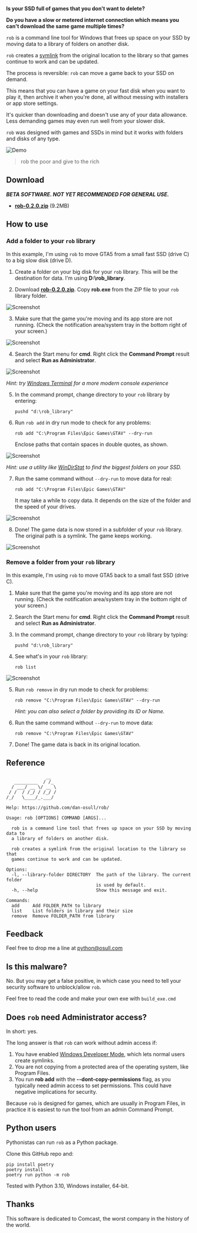 **Is your SSD full of games that you don't want to delete?**

**Do you have a slow or metered internet connection which means you can't download the same game multiple times?**

`rob` is a command line tool for Windows that frees up space on your SSD by moving data to a library of folders on another disk.

`rob` creates a [symlink](https://en.wikipedia.org/wiki/Symbolic_link) from the original location to the library so that games continue to work and can be updated.

The process is reversible: `rob` can move a game back to your SSD on demand.

This means that you can have a game on your fast disk when you want to play it, then archive it when you're done, all without messing with installers or app store settings.

It's quicker than downloading and doesn't use any of your data allowance. Less demanding games may even run well from your slower disk.

`rob` was designed with games and SSDs in mind but it works with folders and disks of any type.

![Demo](screenshots/demo.gif)

> rob the poor and give to the rich

## Download

***BETA SOFTWARE. NOT YET RECOMMENDED FOR GENERAL USE.***

- **[rob-0.2.0.zip](https://github.com/dan-osull/rob/releases/download/v0.2.0/rob-0.2.0.zip)** (9.2MB)

## How to use

### Add a folder to your `rob` library

In this example, I'm using `rob` to move GTA5 from a small fast SSD (drive C) to a big slow disk (drive D).

1. Create a folder on your big disk for your `rob` library. This will be the destination for data. I'm using **D:\rob_library**.

2. Download **[rob-0.2.0.zip](https://github.com/dan-osull/rob/releases/download/v0.2.0/rob-0.2.0.zip)**. Copy **rob.exe** from the ZIP file to your `rob` library folder.

![Screenshot](screenshots/exe_in_folder.png)

3. Make sure that the game you're moving and its app store are not running. (Check the notification area/system tray in the bottom right of your screen.)

![Screenshot](screenshots/exit_store.png)

4. Search the Start menu for **cmd**. Right click the **Command Prompt** result and select **Run as Administrator**.

![Screenshot](screenshots/start_menu.png)

  *Hint: try [Windows Terminal](https://docs.microsoft.com/en-us/windows/terminal/install) for a more modern console experience*

5. In the command prompt, change directory to your `rob` library by entering:

       pushd "d:\rob_library"

6. Run `rob add` in dry run mode to check for any problems:

       rob add "C:\Program Files\Epic Games\GTAV" --dry-run

    Enclose paths that contain spaces in double quotes, as shown.

![Screenshot](screenshots/rob_add_dry_run.png)

  *Hint: use a utility like [WinDirStat](https://windirstat.net/) to find the biggest folders on your SSD.*

7. Run the same command without `--dry-run` to move data for real:

       rob add "C:\Program Files\Epic Games\GTAV"

   It may take a while to copy data. It depends on the size of the folder and the speed of your drives.

![Screenshot](screenshots/rob_add.png)

8. Done! The game data is now stored in a subfolder of your `rob` library. The original path is a symlink. The game keeps working.

![Screenshot](screenshots/gta5.png)

### Remove a folder from your `rob` library

In this example, I'm using `rob` to move GTA5 back to a small fast SSD (drive C).

1. Make sure that the game you're moving and its app store are not running. (Check the notification area/system tray in the bottom right of your screen.)

2. Search the Start menu for **cmd**. Right click the **Command Prompt** result and select **Run as Administrator**.

3. In the command prompt, change directory to your `rob` library by typing:

       pushd "d:\rob_library"

4. See what's in your `rob` library:

       rob list

![Screenshot](screenshots/rob_list.png)

5. Run `rob remove` in dry run mode to check for problems:

       rob remove "C:\Program Files\Epic Games\GTAV" --dry-run

   *Hint: you can also select a folder by providing its ID or Name.*

6. Run the same command without `--dry-run` to move data:

       rob remove "C:\Program Files\Epic Games\GTAV"

7. Done! The game data is back in its original location.

## Reference

```
               __
   _________  / /_
  / ___/ __ \/ __ \
 / /  / /_/ / /_/ /
/_/   \____/_.___/

Help: https://github.com/dan-osull/rob/

Usage: rob [OPTIONS] COMMAND [ARGS]...

  rob is a command line tool that frees up space on your SSD by moving data to
  a library of folders on another disk.

  rob creates a symlink from the original location to the library so that
  games continue to work and can be updated.

Options:
  -l, --library-folder DIRECTORY  The path of the library. The current folder
                                  is used by default.
  -h, --help                      Show this message and exit.

Commands:
  add     Add FOLDER_PATH to library
  list    List folders in library and their size
  remove  Remove FOLDER_PATH from library
```

## Feedback

Feel free to drop me a line at python@osull.com

## Is this malware?

No. But you may get a false positive, in which case you need to tell your security software to unblock/allow `rob`.

Feel free to read the code and make your own exe with `build_exe.cmd`

## Does `rob` need Administrator access?

In short: yes.

The long answer is that `rob` can work without admin access if:

1. You have enabled [Windows Developer Mode](https://docs.microsoft.com/en-us/windows/apps/get-started/enable-your-device-for-development), which lets normal users create symlinks.
2. You are not copying from a protected area of the operating system, like Program Files.
3. You run **rob add** with the **--dont-copy-permissions** flag, as you typically need admin access to set permissions. This could have negative implications for security.

Because `rob` is designed for games, which are usually in Program Files, in practice it is easiest to run the tool from an admin Command Prompt.

## Python users

Pythonistas can run `rob` as a Python package.

Clone this GitHub repo and:

    pip install poetry
    poetry install
    poetry run python -m rob

Tested with Python 3.10, Windows installer, 64-bit.

## Thanks

This software is dedicated to Comcast, the worst company in the history of the world.

